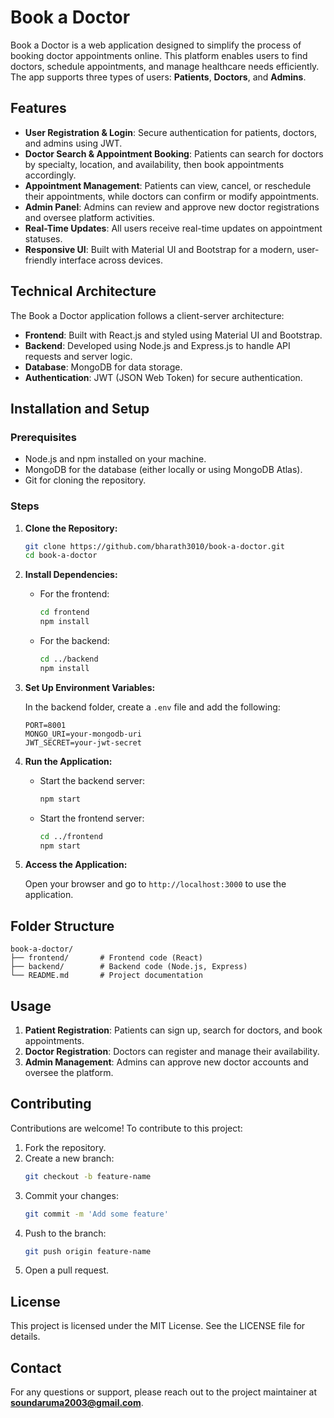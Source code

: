 
# Book a Doctor

Book a Doctor is a web application designed to simplify the process of booking doctor appointments online. This platform enables users to find doctors, schedule appointments, and manage healthcare needs efficiently. The app supports three types of users: **Patients**, **Doctors**, and **Admins**.

## Features

- **User Registration & Login**: Secure authentication for patients, doctors, and admins using JWT.
- **Doctor Search & Appointment Booking**: Patients can search for doctors by specialty, location, and availability, then book appointments accordingly.
- **Appointment Management**: Patients can view, cancel, or reschedule their appointments, while doctors can confirm or modify appointments.
- **Admin Panel**: Admins can review and approve new doctor registrations and oversee platform activities.
- **Real-Time Updates**: All users receive real-time updates on appointment statuses.
- **Responsive UI**: Built with Material UI and Bootstrap for a modern, user-friendly interface across devices.

## Technical Architecture

The Book a Doctor application follows a client-server architecture:

- **Frontend**: Built with React.js and styled using Material UI and Bootstrap.
- **Backend**: Developed using Node.js and Express.js to handle API requests and server logic.
- **Database**: MongoDB for data storage.
- **Authentication**: JWT (JSON Web Token) for secure authentication.

## Installation and Setup

### Prerequisites

- Node.js and npm installed on your machine.
- MongoDB for the database (either locally or using MongoDB Atlas).
- Git for cloning the repository.

### Steps

1. **Clone the Repository:**
   ```bash
   git clone https://github.com/bharath3010/book-a-doctor.git
   cd book-a-doctor
   ```

2. **Install Dependencies:**

   - For the frontend:
     ```bash
     cd frontend
     npm install
     ```

   - For the backend:
     ```bash
     cd ../backend
     npm install
     ```

3. **Set Up Environment Variables:**

   In the backend folder, create a `.env` file and add the following:
   ```plaintext
   PORT=8001
   MONGO_URI=your-mongodb-uri
   JWT_SECRET=your-jwt-secret
   ```

4. **Run the Application:**

   - Start the backend server:
     ```bash
     npm start
     ```
   - Start the frontend server:
     ```bash
     cd ../frontend
     npm start
     ```

5. **Access the Application:**

   Open your browser and go to `http://localhost:3000` to use the application.

## Folder Structure

```plaintext
book-a-doctor/
├── frontend/       # Frontend code (React)
├── backend/        # Backend code (Node.js, Express)
└── README.md       # Project documentation
```

## Usage

1. **Patient Registration**: Patients can sign up, search for doctors, and book appointments.
2. **Doctor Registration**: Doctors can register and manage their availability.
3. **Admin Management**: Admins can approve new doctor accounts and oversee the platform.

## Contributing

Contributions are welcome! To contribute to this project:

1. Fork the repository.
2. Create a new branch:
   ```bash
   git checkout -b feature-name
   ```
3. Commit your changes:
   ```bash
   git commit -m 'Add some feature'
   ```
4. Push to the branch:
   ```bash
   git push origin feature-name
   ```
5. Open a pull request.

## License

This project is licensed under the MIT License. See the LICENSE file for details.

## Contact

For any questions or support, please reach out to the project maintainer at **soundaruma2003@gmail.com**.

